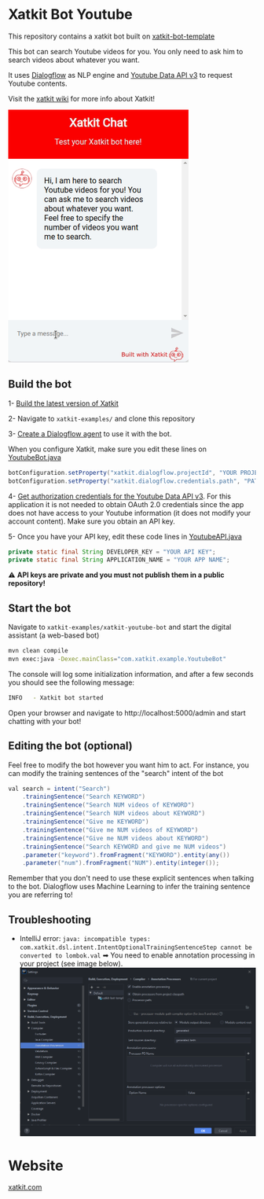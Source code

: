 # Xatkit Bot Youtube
This repository contains a xatkit bot built on [xatkit-bot-template](https://github.com/xatkit-bot-platform/xatkit-bot-template/)

This bot can search Youtube videos for you. You only need to ask him to search videos about whatever you want.

It uses [Dialogflow](https://dialogflow.cloud.google.com) as NLP engine and [Youtube Data API v3](https://developers.google.com/youtube/v3) to request Youtube contents.

Visit the [xatkit wiki](https://github.com/xatkit-bot-platform/xatkit/wiki) for more info about Xatkit!

![Youtube Bot preview](docs/img/preview.gif)

## Build the bot
1- [Build the latest version of Xatkit](https://github.com/xatkit-bot-platform/xatkit/wiki/Build-Xatkit)

2- Navigate to `xatkit-examples/` and clone this repository

3- [Create a Dialogflow agent](https://github.com/xatkit-bot-platform/xatkit/wiki/Integrating-DialogFlow) to use it with the bot.

When you configure Xatkit, make sure you edit these lines on [YoutubeBot.java](/src/main/java/com/xatkit/example/YoutubeBot.java)
```java
botConfiguration.setProperty("xatkit.dialogflow.projectId", "YOUR PROJECT ID");
botConfiguration.setProperty("xatkit.dialogflow.credentials.path", "PATH TO YOUR DIALOGFLOW CREDENTIALS");
```

4- [Get authorization credentials for the Youtube Data API v3](https://developers.google.com/youtube/registering_an_application). For this application it is not needed to obtain OAuth 2.0 credentials since the app does not have access to your Youtube information (it does not modify your account content). Make sure you obtain an API key.

5- Once you have your API key, edit these code lines in [YoutubeAPI.java](/src/main/java/com/xatkit/example/YoutubeAPI.java)
```java
private static final String DEVELOPER_KEY = "YOUR API KEY";
private static final String APPLICATION_NAME = "YOUR APP NAME";
```
:warning: **API keys are private and you must not publish them in a public repository!**

## Start the bot

Navigate to `xatkit-examples/xatkit-youtube-bot` and start the digital assistant (a web-based bot)

```bash
mvn clean compile
mvn exec:java -Dexec.mainClass="com.xatkit.example.YoutubeBot"
```

The console will log some initialization information, and after a few seconds you should see the following message:

```bash
INFO   - Xatkit bot started
```

Open your browser and navigate to http://localhost:5000/admin and start chatting with your bot!

## Editing the bot (optional)

Feel free to modify the bot however you want him to act. For instance, you can modify the training sentences of the "search" intent of the bot

```java
val search = intent("Search")
    .trainingSentence("Search KEYWORD")
    .trainingSentence("Search NUM videos of KEYWORD")
    .trainingSentence("Search NUM videos about KEYWORD")
    .trainingSentence("Give me KEYWORD")
    .trainingSentence("Give me NUM videos of KEYWORD")
    .trainingSentence("Give me NUM videos about KEYWORD")
    .trainingSentence("Search KEYWORD and give me NUM videos")
    .parameter("keyword").fromFragment("KEYWORD").entity(any())
    .parameter("num").fromFragment("NUM").entity(integer());
```
Remember that you don't need to use these explicit sentences when talking to the bot. Dialogflow uses Machine Learning to infer the training sentence you are referring to!

## Troubleshooting

- IntelliJ error: `java: incompatible types: com.xatkit.dsl.intent.IntentOptionalTrainingSentenceStep cannot be converted to lombok.val` ➡ You need to enable annotation processing in your project (see image below).
![Enable annotation processing in IntelliJ](docs/img/enable_annotation_processing_intellij.png)


# Website

[xatkit.com](https://xatkit.com/)
